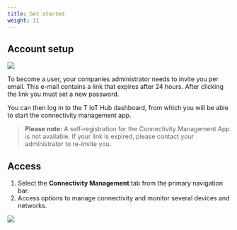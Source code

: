 ```yaml
---
title: Get started
weight: 11
---
```


## Account setup
![](https://paper-attachments.dropboxusercontent.com/s_B9BC885796E35C9AD2917792E4B131BD24DA14C07E6E4FB3AF3F66CB90221888_1686758730497_Screenshot+2023-06-14+at+18.04.21.png)


To become a user, your companies administrator needs to invite you per email. This e-mail contains a link that expires after 24 hours.
After clicking the link you must set a new password.

You can then log in to the T IoT Hub dashboard, from which you will be able to start the connectivity management app.



> **Please note:** A self-registration for the Connectivity Management App is not available. If your link is expired, please contact your administrator to re-invite you.



## Access 
1. Select the **Connectivity Management** tab from the primary navigation bar. 
2.  Access options to manage connectivity and monitor several devices and networks.


![](https://paper-attachments.dropboxusercontent.com/s_B9BC885796E35C9AD2917792E4B131BD24DA14C07E6E4FB3AF3F66CB90221888_1686758468717_Screenshot+2023-06-14+at+17.59.48.png)


